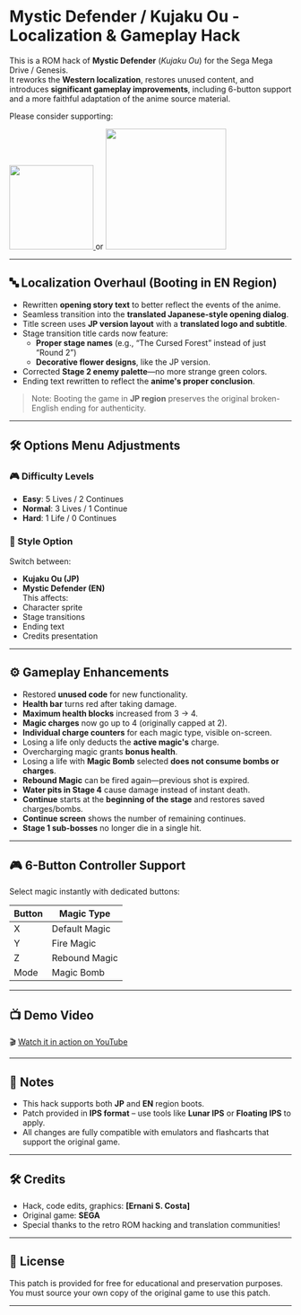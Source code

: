 # Mystic Defender / Kujaku Ou - Localization & Gameplay Hack

This is a ROM hack of **Mystic Defender** (*Kujaku Ou*) for the Sega Mega Drive / Genesis.  
It reworks the **Western localization**, restores unused content, and introduces **significant gameplay improvements**, including 6-button support and a more faithful adaptation of the anime source material.

Please consider supporting:

<a href="https://www.buymeacoffee.com/nani16bit" target="_blank">
  <img src="https://cdn.buymeacoffee.com/buttons/v2/default-yellow.png" width="150" />
</a> 
or 
<a href="https://github.com/sponsors/irmaosver-e">
<img src="https://img.shields.io/badge/GitHub%20Sponsors-brightgreen" width="215" />
</a>

---

## 🔤 Localization Overhaul (Booting in EN Region)

- Rewritten **opening story text** to better reflect the events of the anime.
- Seamless transition into the **translated Japanese-style opening dialog**.
- Title screen uses **JP version layout** with a **translated logo and subtitle**.
- Stage transition title cards now feature:
  - **Proper stage names** (e.g., “The Cursed Forest” instead of just “Round 2”)
  - **Decorative flower designs**, like the JP version.
- Corrected **Stage 2 enemy palette**—no more strange green colors.
- Ending text rewritten to reflect the **anime's proper conclusion**.

> Note: Booting the game in **JP region** preserves the original broken-English ending for authenticity.

---

## 🛠️ Options Menu Adjustments

### 🎮 Difficulty Levels
- **Easy**: 5 Lives / 2 Continues  
- **Normal**: 3 Lives / 1 Continue  
- **Hard**: 1 Life / 0 Continues

### 🌟 Style Option
Switch between:
- **Kujaku Ou (JP)**  
- **Mystic Defender (EN)**  
This affects:
- Character sprite
- Stage transitions
- Ending text
- Credits presentation

---

## ⚙️ Gameplay Enhancements

- Restored **unused code** for new functionality.
- **Health bar** turns red after taking damage.
- **Maximum health blocks** increased from 3 → 4.
- **Magic charges** now go up to 4 (originally capped at 2).
- **Individual charge counters** for each magic type, visible on-screen.
- Losing a life only deducts the **active magic's** charge.
- Overcharging magic grants **bonus health**.
- Losing a life with **Magic Bomb** selected **does not consume bombs or charges**.
- **Rebound Magic** can be fired again—previous shot is expired.
- **Water pits in Stage 4** cause damage instead of instant death.
- **Continue** starts at the **beginning of the stage** and restores saved charges/bombs.
- **Continue screen** shows the number of remaining continues.
- **Stage 1 sub-bosses** no longer die in a single hit.

---

## 🎮 6-Button Controller Support

Select magic instantly with dedicated buttons:

| Button | Magic Type      |
|--------|------------------|
| X      | Default Magic    |
| Y      | Fire Magic       |
| Z      | Rebound Magic    |
| Mode   | Magic Bomb       |

---

## 📺 Demo Video

🎬 [Watch it in action on YouTube](https://youtu.be/Vgs0xl58m5o)

---

## 🧠 Notes

- This hack supports both **JP** and **EN** region boots.  
- Patch provided in **IPS format** – use tools like **Lunar IPS** or **Floating IPS** to apply.  
- All changes are fully compatible with emulators and flashcarts that support the original game.

---

## 🛠 Credits

- Hack, code edits, graphics: **[Ernani S. Costa]**
- Original game: **SEGA**
- Special thanks to the retro ROM hacking and translation communities!

---

## 📜 License

This patch is provided for free for educational and preservation purposes.  
You must source your own copy of the original game to use this patch.

---
